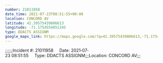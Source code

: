 ```yaml
---
number: 21011958
date_time: 2021-07-23T08:51:55+00:00
location: CONCORD AV
latitude: 42.39575439806613
longitude: -71.1754554051345
type: DDACTS ASSIGNM
google_maps_link: https://maps.google.com/?q=42.39575439806613,-71.1754554051345
---
```


;;;;;;Incident #: 21011958     Date: 2021‐07‐23 08:51:55     Type: DDACTS ASSIGNM;;;Location: CONCORD AV;;;
